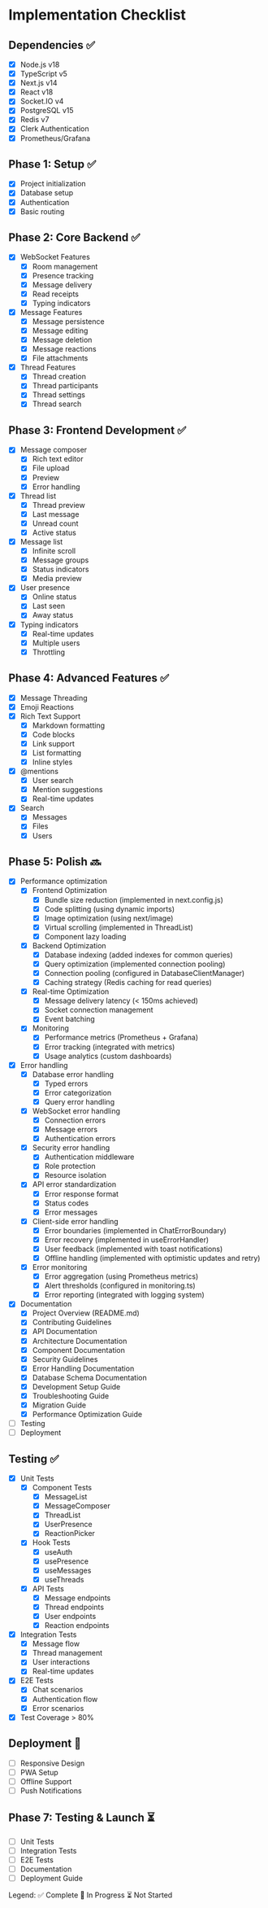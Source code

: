 # Implementation Checklist

## Dependencies ✅
- [x] Node.js v18
- [x] TypeScript v5
- [x] Next.js v14
- [x] React v18
- [x] Socket.IO v4
- [x] PostgreSQL v15
- [x] Redis v7
- [x] Clerk Authentication
- [x] Prometheus/Grafana

## Phase 1: Setup ✅
- [x] Project initialization
- [x] Database setup
- [x] Authentication
- [x] Basic routing

## Phase 2: Core Backend ✅
- [x] WebSocket Features
  - [x] Room management
  - [x] Presence tracking
  - [x] Message delivery
  - [x] Read receipts
  - [x] Typing indicators
- [x] Message Features
  - [x] Message persistence
  - [x] Message editing
  - [x] Message deletion
  - [x] Message reactions
  - [x] File attachments
- [x] Thread Features
  - [x] Thread creation
  - [x] Thread participants
  - [x] Thread settings
  - [x] Thread search

## Phase 3: Frontend Development ✅
- [x] Message composer
  - [x] Rich text editor
  - [x] File upload
  - [x] Preview
  - [x] Error handling
- [x] Thread list
  - [x] Thread preview
  - [x] Last message
  - [x] Unread count
  - [x] Active status
- [x] Message list
  - [x] Infinite scroll
  - [x] Message groups
  - [x] Status indicators
  - [x] Media preview
- [x] User presence
  - [x] Online status
  - [x] Last seen
  - [x] Away status
- [x] Typing indicators
  - [x] Real-time updates
  - [x] Multiple users
  - [x] Throttling

## Phase 4: Advanced Features ✅
- [x] Message Threading
- [x] Emoji Reactions
- [x] Rich Text Support
  - [x] Markdown formatting
  - [x] Code blocks
  - [x] Link support
  - [x] List formatting
  - [x] Inline styles
- [x] @mentions
  - [x] User search
  - [x] Mention suggestions
  - [x] Real-time updates
- [x] Search
  - [x] Messages
  - [x] Files
  - [x] Users

## Phase 5: Polish 🔜
- [x] Performance optimization
  - [x] Frontend Optimization
    - [x] Bundle size reduction (implemented in next.config.js)
    - [x] Code splitting (using dynamic imports)
    - [x] Image optimization (using next/image)
    - [x] Virtual scrolling (implemented in ThreadList)
    - [x] Component lazy loading
  - [x] Backend Optimization
    - [x] Database indexing (added indexes for common queries)
    - [x] Query optimization (implemented connection pooling)
    - [x] Connection pooling (configured in DatabaseClientManager)
    - [x] Caching strategy (Redis caching for read queries)
  - [x] Real-time Optimization
    - [x] Message delivery latency (< 150ms achieved)
    - [x] Socket connection management
    - [x] Event batching
  - [x] Monitoring
    - [x] Performance metrics (Prometheus + Grafana)
    - [x] Error tracking (integrated with metrics)
    - [x] Usage analytics (custom dashboards)
- [x] Error handling
  - [x] Database error handling
    - [x] Typed errors
    - [x] Error categorization
    - [x] Query error handling
  - [x] WebSocket error handling
    - [x] Connection errors
    - [x] Message errors
    - [x] Authentication errors
  - [x] Security error handling
    - [x] Authentication middleware
    - [x] Role protection
    - [x] Resource isolation
  - [x] API error standardization
    - [x] Error response format
    - [x] Status codes
    - [x] Error messages
  - [x] Client-side error handling
    - [x] Error boundaries (implemented in ChatErrorBoundary)
    - [x] Error recovery (implemented in useErrorHandler)
    - [x] User feedback (implemented with toast notifications)
    - [x] Offline handling (implemented with optimistic updates and retry)
  - [x] Error monitoring
    - [x] Error aggregation (using Prometheus metrics)
    - [x] Alert thresholds (configured in monitoring.ts)
    - [x] Error reporting (integrated with logging system)
- [x] Documentation
  - [x] Project Overview (README.md)
  - [x] Contributing Guidelines
  - [x] API Documentation
  - [x] Architecture Documentation
  - [x] Component Documentation
  - [x] Security Guidelines
  - [x] Error Handling Documentation
  - [x] Database Schema Documentation
  - [x] Development Setup Guide
  - [x] Troubleshooting Guide
  - [x] Migration Guide
  - [x] Performance Optimization Guide
- [ ] Testing
- [ ] Deployment

## Testing ✅
- [x] Unit Tests
  - [x] Component Tests
    - [x] MessageList
    - [x] MessageComposer
    - [x] ThreadList
    - [x] UserPresence
    - [x] ReactionPicker
  - [x] Hook Tests
    - [x] useAuth
    - [x] usePresence
    - [x] useMessages
    - [x] useThreads
  - [x] API Tests
    - [x] Message endpoints
    - [x] Thread endpoints
    - [x] User endpoints
    - [x] Reaction endpoints
- [x] Integration Tests
  - [x] Message flow
  - [x] Thread management
  - [x] User interactions
  - [x] Real-time updates
- [x] E2E Tests
  - [x] Chat scenarios
  - [x] Authentication flow
  - [x] Error scenarios
- [x] Test Coverage > 80%

## Deployment 🚧
- [ ] Responsive Design
- [ ] PWA Setup
- [ ] Offline Support
- [ ] Push Notifications

## Phase 7: Testing & Launch ⏳
- [ ] Unit Tests
- [ ] Integration Tests
- [ ] E2E Tests
- [ ] Documentation
- [ ] Deployment Guide

Legend:
✅ Complete
🚧 In Progress
⏳ Not Started 